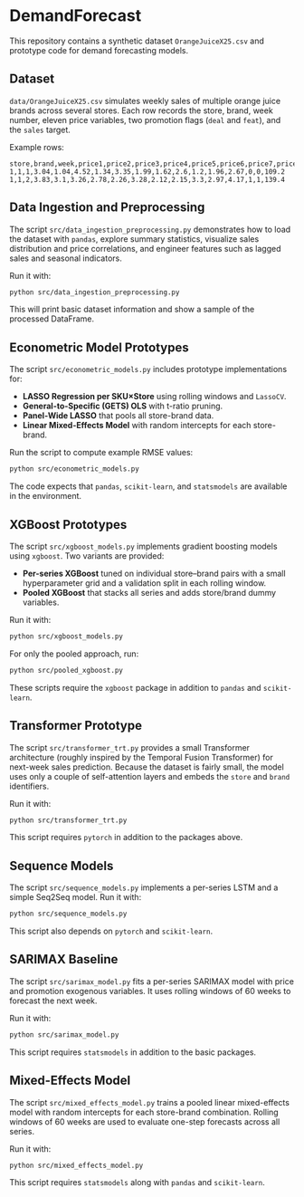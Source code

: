 # DemandForecast

This repository contains a synthetic dataset `OrangeJuiceX25.csv` and prototype code for demand forecasting models.

## Dataset

`data/OrangeJuiceX25.csv` simulates weekly sales of multiple orange juice brands across several stores. Each row records the store, brand, week number, eleven price variables, two promotion flags (`deal` and `feat`), and the `sales` target.

Example rows:

```
store,brand,week,price1,price2,price3,price4,price5,price6,price7,price8,price9,price10,price11,deal,feat,sales
1,1,1,3.04,1.04,4.52,1.34,3.35,1.99,1.62,2.6,1.2,1.96,2.67,0,0,109.2
1,1,2,3.83,3.1,3.26,2.78,2.26,3.28,2.12,2.15,3.3,2.97,4.17,1,1,139.4
```

## Data Ingestion and Preprocessing

The script `src/data_ingestion_preprocessing.py` demonstrates how to load the dataset with `pandas`, explore summary statistics, visualize sales distribution and price correlations, and engineer features such as lagged sales and seasonal indicators.

Run it with:

```bash
python src/data_ingestion_preprocessing.py
```

This will print basic dataset information and show a sample of the processed DataFrame.

## Econometric Model Prototypes

The script `src/econometric_models.py` includes prototype implementations for:

- **LASSO Regression per SKU×Store** using rolling windows and `LassoCV`.
- **General-to-Specific (GETS) OLS** with t-ratio pruning.
- **Panel-Wide LASSO** that pools all store-brand data.
- **Linear Mixed-Effects Model** with random intercepts for each store-brand.

Run the script to compute example RMSE values:

```bash
python src/econometric_models.py
```

The code expects that `pandas`, `scikit-learn`, and `statsmodels` are available in the environment.

## XGBoost Prototypes

The script `src/xgboost_models.py` implements gradient boosting models using
`xgboost`. Two variants are provided:

- **Per-series XGBoost** tuned on individual store–brand pairs with a small
  hyperparameter grid and a validation split in each rolling window.
- **Pooled XGBoost** that stacks all series and adds store/brand dummy
  variables.

Run it with:

```bash
python src/xgboost_models.py
```

For only the pooled approach, run:

```bash
python src/pooled_xgboost.py
```

These scripts require the `xgboost` package in addition to `pandas` and
`scikit-learn`.

## Transformer Prototype

The script `src/transformer_trt.py` provides a small Transformer
architecture (roughly inspired by the Temporal Fusion Transformer) for
next-week sales prediction.  Because the dataset is fairly small, the
model uses only a couple of self-attention layers and embeds the
`store` and `brand` identifiers.

Run it with:

```bash
python src/transformer_trt.py
```

This script requires `pytorch` in addition to the packages above.

## Sequence Models

The script `src/sequence_models.py` implements a per-series LSTM and a simple Seq2Seq model.
Run it with:
```bash
python src/sequence_models.py
```
This script also depends on `pytorch` and `scikit-learn`.

## SARIMAX Baseline

The script `src/sarimax_model.py` fits a per-series SARIMAX model with price and promotion exogenous variables. It uses rolling windows of 60 weeks to forecast the next week.

Run it with:

```bash
python src/sarimax_model.py
```

This script requires `statsmodels` in addition to the basic packages.

## Mixed-Effects Model

The script `src/mixed_effects_model.py` trains a pooled linear mixed-effects
model with random intercepts for each store-brand combination. Rolling windows
of 60 weeks are used to evaluate one-step forecasts across all series.

Run it with:

```bash
python src/mixed_effects_model.py
```

This script requires `statsmodels` along with `pandas` and `scikit-learn`.
